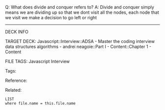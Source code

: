 Q: What does divide and conquer refers to?
A: Divide and conquer simply means we are dividing up so that we dont visit all the nodes, each node that we visit we make a decision to go left or right
<!--ID: 1690026322390-->

---

DECK INFO

TARGET DECK: Javascript::Interview::ADSA - Master the coding interview data structures algorithms - andrei neagoie::Part I - Content::Chapter 1 - Content

FILE TAGS: Javascript Interview

Tags:

Reference:

Related:

```dataview
LIST
where file.name = this.file.name
```
